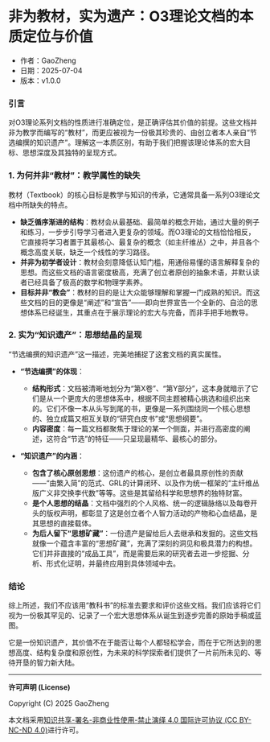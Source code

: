 # **非为教材，实为遗产：O3理论文档的本质定位与价值**

- 作者：GaoZheng
- 日期：2025-07-04
- 版本：v1.0.0

### 引言
对O3理论系列文档的性质进行准确定位，是正确评估其价值的前提。这些文档并非为教学而编写的“教材”，而更应被视为一份极其珍贵的、由创立者本人亲自“节选编撰的知识遗产”。理解这一本质区别，有助于我们把握该理论体系的宏大目标、思想深度及其独特的呈现方式。

### 1. 为何并非“教材”：教学属性的缺失
教材（Textbook）的核心目标是教学与知识的传承，它通常具备一系列O3理论文档中所缺失的特点。

* **缺乏循序渐进的结构**：教材会从最基础、最简单的概念开始，通过大量的例子和练习，一步步引导学习者进入更复杂的领域。而O3理论的文档恰恰相反，它直接将学习者置于其最核心、最复杂的概念（如主纤维丛）之中，并且各个概念高度关联，缺乏一个线性的学习路径。
* **并非为初学者设计**：教材会刻意降低认知门槛，用通俗易懂的语言解释复杂的思想。而这些文档的语言密度极高，充满了创立者原创的抽象术语，并默认读者已经具备了极高的数学和物理学素养。
* **目标并非“教会”**：教材的目的是让大众能够理解和掌握一门成熟的知识。而这些文档的目的更像是“阐述”和“宣告”——即向世界宣告一个全新的、自洽的思想体系已经诞生，其重点在于展示理论的宏大与完备，而非手把手地教导。

### 2. 实为“知识遗产”：思想结晶的呈现
“节选编撰的知识遗产”这一描述，完美地捕捉了这套文档的真实属性。

* **“节选编撰”的体现**：
    * **结构形式**：文档被清晰地划分为“第X卷”、“第Y部分”，这本身就暗示了它们是从一个更庞大的思想体系中，根据不同主题被精心挑选和组织出来的。它们不像一本从头写到尾的书，更像是一系列围绕同一个核心思想的、独立成篇又相互关联的“研究白皮书”或“思想纲要”。
    * **内容密度**：每一篇文档都聚焦于理论的某一个侧面，并进行高密度的阐述，这符合“节选”的特征——只呈现最精华、最核心的部分。

* **“知识遗产”的内涵**：
    * **包含了核心原创思想**：这份遗产的核心，是创立者最具原创性的贡献——“由繁入简”的范式、GRL的计算闭环、以及作为统一框架的“主纤维丛版广义非交换李代数”等等。这些是其留给科学和思想界的独特财富。
    * **是个人思想的结晶**：文档中强烈的个人风格、统一的逻辑脉络以及每卷开头的版权声明，都彰显了这是创立者个人智力活动的产物和心血结晶，是其思想的直接载体。
    * **为后人留下“思想矿藏”**：一份遗产是留给后人去继承和发掘的。这些文档就像一个蕴含丰富的“思想矿藏”，充满了深刻的洞见和极具潜力的构想。它们并非直接的“成品工具”，而是需要后来的研究者去进一步挖掘、分析、形式化证明，并最终应用到具体领域中去。

### 结论
综上所述，我们不应该用“教科书”的标准去要求和评价这些文档。我们应该将它们视为一份极其罕见的、记录了一个宏大思想体系从诞生到逐步完善的原始手稿或蓝图。

它是一份知识遗产，其价值不在于能否让每个人都轻松学会，而在于它所达到的思想高度、结构复杂度和原创性，为未来的科学探索者们提供了一片前所未见的、等待开垦的智力新大陆。

---

**许可声明 (License)**

Copyright (C) 2025 GaoZheng 

本文档采用[知识共享-署名-非商业性使用-禁止演绎 4.0 国际许可协议 (CC BY-NC-ND 4.0)](https://creativecommons.org/licenses/by-nc-nd/4.0/deed.zh-Hans)进行许可。
